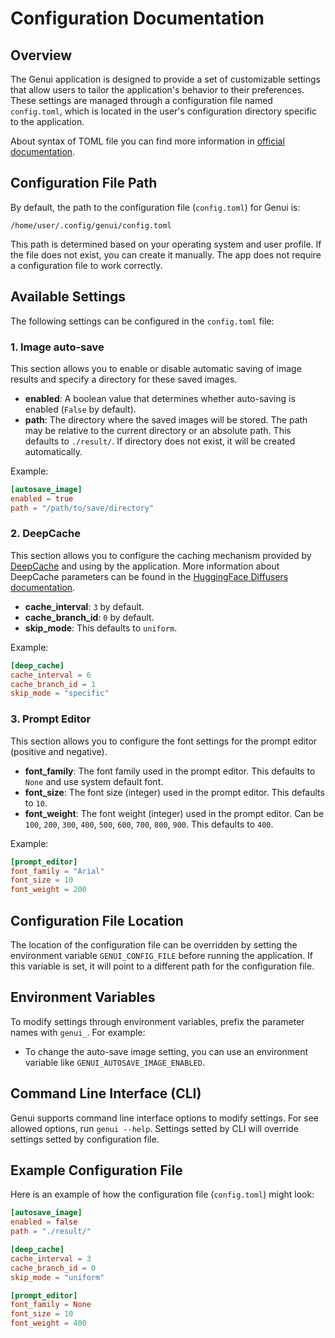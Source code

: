 # Configuration Documentation

## Overview
The Genui application is designed to provide a set of customizable settings that allow users to tailor the application's behavior to their preferences. These settings are managed through a configuration file named `config.toml`, which is located in the user's configuration directory specific to the application.

About syntax of TOML file you can find more information in [official documentation](https://toml.io/en/).

## Configuration File Path
By default, the path to the configuration file (`config.toml`) for Genui is:
```
/home/user/.config/genui/config.toml
```
This path is determined based on your operating system and user profile. If the file does not exist, you can create it manually. The app does not require a configuration file to work correctly. 

## Available Settings
The following settings can be configured in the `config.toml` file:

### 1. Image auto-save
This section allows you to enable or disable automatic saving of image results and specify a directory for these saved images.

- **enabled**: A boolean value that determines whether auto-saving is enabled (`False` by default).
- **path**: The directory where the saved images will be stored. The path may be relative to the current directory or an absolute path. This defaults to `./result/`. If directory does not exist, it will be created automatically.

Example:
```toml
[autosave_image]
enabled = true
path = "/path/to/save/directory"
```

### 2. DeepCache
This section allows you to configure the caching mechanism provided by [DeepCache](https://github.com/horseee/DeepCache) and using by the application.
More information about DeepCache parameters can be found in the [HuggingFace Diffusers documentation](https://huggingface.co/docs/diffusers/main/en/optimization/deepcache).

- **cache_interval**: `3` by default.
- **cache_branch_id**: `0` by default.
- **skip_mode**: This defaults to `uniform`.

Example:
```toml
[deep_cache]
cache_interval = 6
cache_branch_id = 1
skip_mode = "specific"
```

### 3. Prompt Editor
This section allows you to configure the font settings for the prompt editor (positive and negative).

- **font_family**: The font family used in the prompt editor. This defaults to `None` and use system default font.
- **font_size**: The font size (integer) used in the prompt editor. This defaults to `10`.
- **font_weight**: The font weight (integer) used in the prompt editor. Can be `100`, `200`, `300`, `400`, `500`, `600`, `700`, `800`, `900`. This defaults to `400`.

Example:
```toml
[prompt_editor]
font_family = "Arial"
font_size = 10
font_weight = 200
```

## Configuration File Location
The location of the configuration file can be overridden by setting the environment variable `GENUI_CONFIG_FILE` before running the application. If this variable is set, it will point to a different path for the configuration file.

## Environment Variables
To modify settings through environment variables, prefix the parameter names with `genui_`. For example:
- To change the auto-save image setting, you can use an environment variable like `GENUI_AUTOSAVE_IMAGE_ENABLED`.

## Command Line Interface (CLI)
Genui supports command line interface options to modify settings. For see allowed options, run `genui --help`. Settings setted by CLI will override settings setted by configuration file.

## Example Configuration File
Here is an example of how the configuration file (`config.toml`) might look:
```toml
[autosave_image]
enabled = false
path = "./result/"

[deep_cache]
cache_interval = 3
cache_branch_id = 0
skip_mode = "uniform"

[prompt_editor]
font_family = None
font_size = 10
font_weight = 400
```
